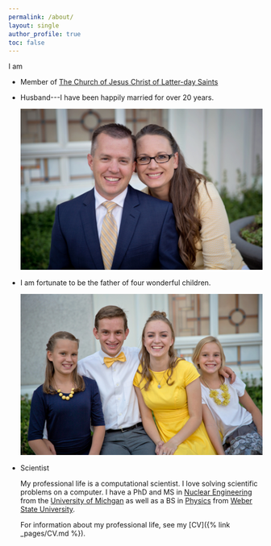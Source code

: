 ```yaml
---
permalink: /about/
layout: single
author_profile: true
toc: false
---
```

I am

- Member of [The Church of Jesus Christ of Latter-day Saints](https://churchofjesuschrist.org)
- Husband---I have been happily married for over 20 years.

  ![Happily married since 1999!](/assets/images/JLC+TAC.jpg)
- I am fortunate to be the father of four wonderful children. 

  ![Conlin children](/assets/images/Children.jpg)

- Scientist

  My professional life is a computational scientist. I love solving scientific problems on a computer. I have a PhD and MS in [Nuclear Engineering](https://ners.engin.umich.edu) from the [University of Michgan](https://umich.edu) as well as a BS in [Physics](https://weber.edu/physics) from [Weber State University](https://weber.edu/physics).

  For information about my professional life, see my [CV]({% link _pages/CV.md %}).
